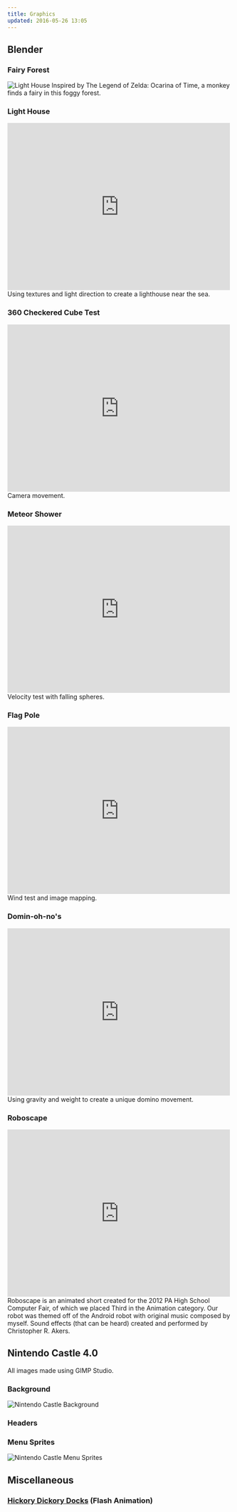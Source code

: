 ```yaml
---
title: Graphics
updated: 2016-05-26 13:05
---
```


## Blender

### Fairy Forest

![Light House](../assets/fairy_forest.png)
Inspired by The Legend of Zelda: Ocarina of Time, a monkey finds a fairy in this foggy forest.

### Light House

<iframe src="http://www.schooltube.com/embed_force/5617d6c7a4604b099ea8/" width="500" height="375" frameborder="0" allowfullscreen="allowfullscreen"></iframe>
Using textures and light direction to create a lighthouse near the sea.

### 360 Checkered Cube Test

<iframe src="http://www.schooltube.com/embed_force/afec8b6d4a4348bd9602/" width="500" height="375" frameborder="0" allowfullscreen="allowfullscreen"></iframe>
Camera movement.

### Meteor Shower

<iframe src="http://www.schooltube.com/embed_force/46a9fe92331c41a28626/" width="500" height="375" frameborder="0" allowfullscreen="allowfullscreen"></iframe>
Velocity test with falling spheres.

### Flag Pole

<iframe src="http://www.schooltube.com/embed_force/368f928174e04875b788/" width="500" height="375" frameborder="0" allowfullscreen="allowfullscreen"></iframe>
Wind test and image mapping.

### Domin-oh-no's

<iframe src="http://www.schooltube.com/embed_force/54aa04cc08524a5b95fd/" width="500" height="375" frameborder="0" allowfullscreen="allowfullscreen"></iframe>
Using gravity and weight to create a unique domino movement.

### Roboscape

<iframe src="http://www.schooltube.com/embed_force/bad25c36cf774cb1a82e/" width="500" height="375" frameborder="0" allowfullscreen="allowfullscreen"></iframe>
Roboscape is an animated short created for the 2012 PA High School Computer Fair, of which we placed Third in the Animation category. Our robot was themed off of the Android robot with original music composed by myself. Sound effects (that can be heard) created and performed by Christopher R. Akers.

## Nintendo Castle 4.0

All images made using GIMP Studio.

### Background

![Nintendo Castle Background](../assets/nc_background.png)

### Headers

### Menu Sprites

![Nintendo Castle Menu Sprites](../assets/nc_menusprite.png)

## Miscellaneous

### [Hickory Dickory Docks](../assets/ryan_hammett_HDD.swf) (Flash Animation)
